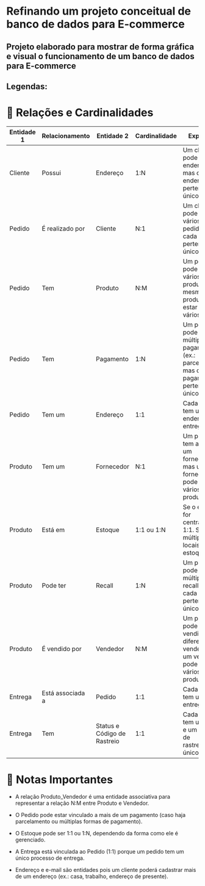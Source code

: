 # Refinando um projeto conceitual de banco de dados para E-commerce

## Projeto elaborado para mostrar de forma gráfica e visual o funcionamento de um banco de dados para E-commerce

## Legendas:

# 📌 Relações e Cardinalidades

|Entidade 1 | Relacionamento | Entidade 2                     |Cardinalidade |	                                   Explicação                                                            |
|-----------|----------------|--------------------------------|--------------|-----------------------------------------------------------------------------------------------------------|
| Cliente	  |    Possui	     | Endereço	                      |    1:N	     | Um cliente pode ter vários endereços, mas cada endereço pertence a um único cliente                       |
| Pedido	  |É realizado por | Cliente	                      |    N:1	     | Um cliente pode fazer vários pedidos, mas cada pedido pertence a um único cliente                         |
| Pedido	  |    Tem	       | Produto	                      |    N:M	     | Um pedido pode conter vários produtos, e um mesmo produto pode estar em vários pedidos                    |
| Pedido	  |    Tem	       | Pagamento                      |    1:N	     | Um pedido pode ter múltiplos pagamentos (ex.: parcelamento), mas cada pagamento pertence a um único pedido|
| Pedido	  |    Tem um      | Endereço                       |    1:1	     | Cada pedido tem um único endereço de entrega                                                              |
| Produto	  |    Tem um	     | Fornecedor                     |	   N:1  	   | Um produto tem apenas um fornecedor, mas um fornecedor pode fornecer vários produtos                      |
| Produto	  |    Está em     | Estoque	                      | 1:1 ou 1:N	 | Se o estoque for centralizado, é 1:1. Se houver múltiplos locais de estoque, é 1:N                        |
| Produto	  |    Pode ter	   | Recall	                        |    1:N	     | Um produto pode ter múltiplos recalls, mas cada recall pertence a um único produto                        |
| Produto	  | É vendido por	 | Vendedor	                      |    N:M	     | Um produto pode ser vendido por diferentes vendedores, e um vendedor pode vender vários produtos          |
| Entrega	  |Está associada a|	Pedido	                      |    1:1	     | Cada pedido tem uma única entrega                                                                         |
| Entrega	  |     Tem	       | Status e Código de Rastreio    |    1:1	     | Cada entrega tem um status e um código de rastreamento único                                              |
                                    
# 📝 Notas Importantes

- A relação Produto_Vendedor é uma entidade associativa para representar a relação N:M entre Produto e Vendedor.

- O Pedido pode estar vinculado a mais de um pagamento (caso haja parcelamento ou múltiplas formas de pagamento).

- O Estoque pode ser 1:1 ou 1:N, dependendo da forma como ele é gerenciado.

- A Entrega está vinculada ao Pedido (1:1) porque um pedido tem um único processo de entrega.

- Endereço e e-mail são entidades pois um cliente poderá cadastrar mais de um endereço (ex.: casa, trabalho, endereço de presente).
